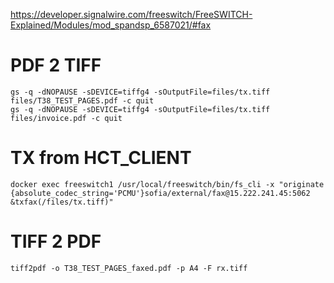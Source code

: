 https://developer.signalwire.com/freeswitch/FreeSWITCH-Explained/Modules/mod_spandsp_6587021/#fax


# PDF 2 TIFF
```
gs -q -dNOPAUSE -sDEVICE=tiffg4 -sOutputFile=files/tx.tiff files/T38_TEST_PAGES.pdf -c quit
gs -q -dNOPAUSE -sDEVICE=tiffg4 -sOutputFile=files/tx.tiff files/invoice.pdf -c quit
```

# TX from HCT_CLIENT
```
docker exec freeswitch1 /usr/local/freeswitch/bin/fs_cli -x "originate {absolute_codec_string='PCMU'}sofia/external/fax@15.222.241.45:5062 &txfax(/files/tx.tiff)"
```

# TIFF 2 PDF
```
tiff2pdf -o T38_TEST_PAGES_faxed.pdf -p A4 -F rx.tiff
```
